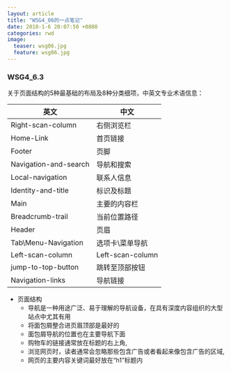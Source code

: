 ```yaml
---
layout: article
title: "WSG4_06的一点笔记"
date: 2018-1-6 20:07:50 +0800
categories: rwd
image:
  teaser: wsg06.jpg
  feature: wsg06.jpg
---
```



### WSG4_6.3 
关于页面结构的5种最基础的布局及8种分类细项，中英文专业术语信息：

| 英文 | 中文|
|---|---|
|Right-scan-column | 右侧浏览栏|
|Home-Link | 首页链接|
|Footer  | 页脚 |
|Navigation-and-search | 导航和搜索|
|Local-navigation | 联系人信息|
|Identity-and-title | 标识及标题|
|Main | 主要的内容栏|
|Breadcrumb-trail | 当前位置路径|
|Header | 页眉|
|Tab\Menu-Navigation  | 选项卡\菜单导航|
|Left-scan-column | Left-scan-column|
|jump-to-top-button | 跳转至顶部按钮|
|Navigation-links | 导航链接|
  

- 页面结构
  - 导航是一种用途广泛、易于理解的导航设备，在具有深度内容组织的大型站点中尤其有用
  - 将面包屑整合进页眉顶部是最好的 
  - 面包屑导航的位置也在主要导航下面  
  - 购物车的链接通常放在标题的右上角, 
  - 浏览网页时，读者通常会忽略那些包含广告或者看起来像包含广告的区域,
  - 网页的主要内容关键词最好放在“h1”标题内